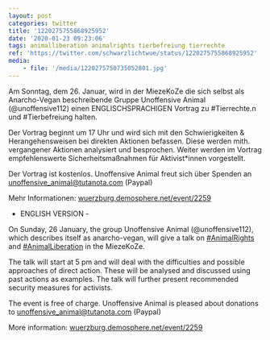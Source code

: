 ```yaml
---
layout: post
categories: twitter
title: '1220275755868925952'
date: '2020-01-23 09:23:06'
tags: animalliberation animalrights tierbefreiung tierrechte
ref: 'https://twitter.com/schwarzlichtwue/status/1220275755868925952'
media:
    - file: '/media/1220275750735052801.jpg'
---
```

Am Sonntag, dem 26. Januar, wird in der MiezeKoZe die sich selbst als Anarcho-Vegan beschreibende Gruppe Unoffensive Animal (@unoffensive112) einen ENGLISCHSPRACHIGEN Vortrag zu #Tierrechte.n und #Tierbefreiung halten.  


Der Vortrag beginnt um 17 Uhr und wird sich mit den Schwierigkeiten &amp; Herangehensweisen bei direkten Aktionen befassen. Diese werden mith. vergangener Aktionen analysiert und besprochen. Weiter werden im Vortrag empfehlenswerte Sicherheitsmaßnahmen für Aktivist\*innen vorgestellt. 


Der Vortrag ist kostenlos. Unoffensive Animal freut sich über Spenden an unoffensive_animal@tutanota.com (Paypal)



Mehr Informationen: [wuerzburg.demosphere.net/event/2259](https://wuerzburg.demosphere.net/event/2259) 


- ENGLISH VERSION -



On Sunday, 26 January, the group Unoffensive Animal (@unoffensive112), which describes itself as anarcho-vegan, will give a talk on [#AnimalRights](/t/animalrights) and [#AnimalLiberation](/t/animalliberation) in the MiezeKoZe. 


The talk will start at 5 pm and will deal with the difficulties and possible approaches of direct action. These will be analysed and discussed using past actions as examples. The talk will further present recommended security measures for activists. 


The event is free of charge. Unoffensive Animal is pleased about donations to unoffensive_animal@tutanota.com (Paypal)



More information: [wuerzburg.demosphere.net/event/2259](https://wuerzburg.demosphere.net/event/2259) 


